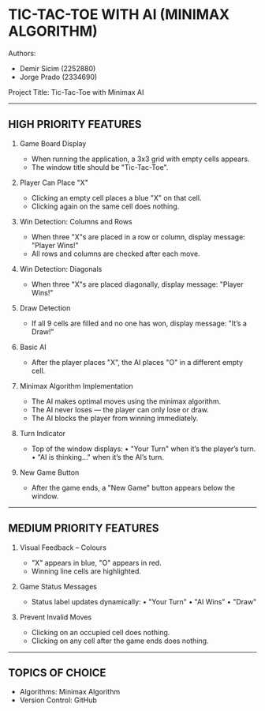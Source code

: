 

TIC-TAC-TOE WITH AI (MINIMAX ALGORITHM)
============================================================

Authors:
  - Demir Sicim (2252880)
  - Jorge Prado (2334690)

Project Title:
  Tic-Tac-Toe with Minimax AI

------------------------------------------------------------
HIGH PRIORITY FEATURES
------------------------------------------------------------

1. Game Board Display
   - When running the application, a 3x3 grid with empty cells appears.
   - The window title should be "Tic-Tac-Toe".

2. Player Can Place "X"
   - Clicking an empty cell places a blue "X" on that cell.
   - Clicking again on the same cell does nothing.

3. Win Detection: Columns and Rows
   - When three "X"s are placed in a row or column, display message:
     "Player Wins!"
   - All rows and columns are checked after each move.

4. Win Detection: Diagonals
   - When three "X"s are placed diagonally, display message:
     "Player Wins!"

5. Draw Detection
   - If all 9 cells are filled and no one has won, display message:
     "It’s a Draw!"

6. Basic AI
   - After the player places "X", the AI places "O" in a different empty cell.

7. Minimax Algorithm Implementation
   - The AI makes optimal moves using the minimax algorithm.
   - The AI never loses — the player can only lose or draw.
   - The AI blocks the player from winning immediately.

8. Turn Indicator
   - Top of the window displays:
       • "Your Turn" when it’s the player’s turn.
       • "AI is thinking..." when it’s the AI’s turn.

9. New Game Button
   - After the game ends, a "New Game" button appears below the window.


------------------------------------------------------------
MEDIUM PRIORITY FEATURES
------------------------------------------------------------

1. Visual Feedback – Colours
   - "X" appears in blue, "O" appears in red.
   - Winning line cells are highlighted.

2. Game Status Messages
   - Status label updates dynamically:
       • "Your Turn"
       • "AI Wins"
       • "Draw"

3. Prevent Invalid Moves
   - Clicking on an occupied cell does nothing.
   - Clicking on any cell after the game ends does nothing.


------------------------------------------------------------
TOPICS OF CHOICE
------------------------------------------------------------

- Algorithms: Minimax Algorithm
- Version Control: GitHub


